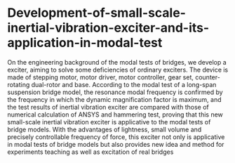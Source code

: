 # Development-of-small-scale-inertial-vibration-exciter-and-its-application-in-modal-test
On the engineering background of the modal tests of bridges, we develop a exciter, aiming to solve some deficiencies of ordinary exciters. The device is made of stepping motor, motor driver, motor controller, gear set, counter-rotating dual-rotor and base. 
According to the modal test of a long-span suspension bridge model, the resonance modal frequency is confirmed by the frequency in which the dynamic magnification factor is maximum, and the test results of inertial vibration exciter are compared with those of numerical calculation of ANSYS and hammering test, proving that this new small-scale inertial vibration exciter is applicative to the modal tests of bridge models. With the advantages of lightness, small volume and precisely controllable frequency of force, this exciter not only is applicative in modal tests of bridge models but also provides new idea and method for experiments teaching as well as excitation of real bridges 
